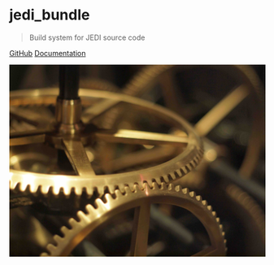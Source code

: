 # jedi_bundle

> Build system for JEDI source code

[GitHub](https://github.com/GEOS-ESM/jedi_bundle)
[Documentation](#introduction)

![](_media/cogs.jpeg)
